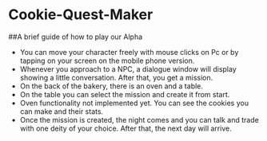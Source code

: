 # Cookie-Quest-Maker


 ##A brief guide of how to play our Alpha  

- You can move your character freely with mouse clicks on Pc or by tapping on your screen on the mobile phone version.  
- Whenever you approach to a NPC, a dialogue window will display showing a little conversation. After that, you get a mission.  
- On the back of the bakery, there is an oven and a table.  
- On the table you can select the mission and create it from start.  
- Oven functionality not implemented yet. You can see the cookies you can make and their stats.  
- Once the mission is created, the night comes and you can talk and trade with one deity of your choice. After that, the next day will arrive.  

